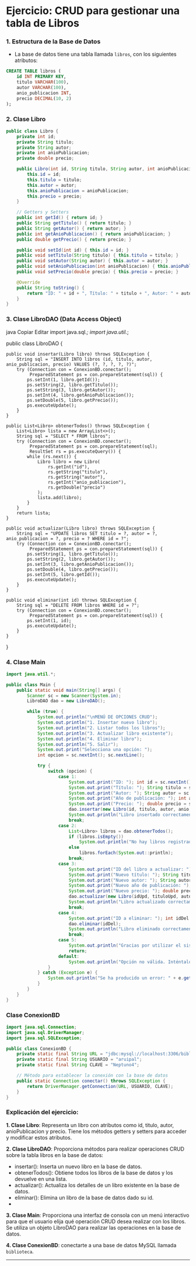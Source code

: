 # Ejercicio: CRUD para gestionar una tabla de Libros
### 1. Estructura de la Base de Datos
- La base de datos tiene una tabla llamada `libros`, con los siguientes atributos:
```sql
CREATE TABLE libros (
    id INT PRIMARY KEY,
    titulo VARCHAR(100),
    autor VARCHAR(100),
    anio_publicacion INT,
    precio DECIMAL(10, 2)
);
```
### 2. Clase Libro
```java
public class Libro {
    private int id;
    private String titulo;
    private String autor;
    private int anioPublicacion;
    private double precio;

    public Libro(int id, String titulo, String autor, int anioPublicacion, double precio) {
        this.id = id;
        this.titulo = titulo;
        this.autor = autor;
        this.anioPublicacion = anioPublicacion;
        this.precio = precio;
    }

    // Getters y Setters
    public int getId() { return id; }
    public String getTitulo() { return titulo; }
    public String getAutor() { return autor; }
    public int getAnioPublicacion() { return anioPublicacion; }
    public double getPrecio() { return precio; }

    public void setId(int id) { this.id = id; }
    public void setTitulo(String titulo) { this.titulo = titulo; }
    public void setAutor(String autor) { this.autor = autor; }
    public void setAnioPublicacion(int anioPublicacion) { this.anioPublicacion = anioPublicacion; }
    public void setPrecio(double precio) { this.precio = precio; }

    @Override
    public String toString() {
        return "ID: " + id + ", Título: " + titulo + ", Autor: " + autor + ", Año: " + anioPublicacion + ", Precio: $" + precio;
    }
}
```
### 3. Clase LibroDAO (Data Access Object)
java
Copiar
Editar
import java.sql.*;
import java.util.*;

public class LibroDAO {

    public void insertar(Libro libro) throws SQLException {
        String sql = "INSERT INTO libros (id, titulo, autor, anio_publicacion, precio) VALUES (?, ?, ?, ?, ?)";
        try (Connection con = ConexionBD.conectar();
             PreparedStatement ps = con.prepareStatement(sql)) {
            ps.setInt(1, libro.getId());
            ps.setString(2, libro.getTitulo());
            ps.setString(3, libro.getAutor());
            ps.setInt(4, libro.getAnioPublicacion());
            ps.setDouble(5, libro.getPrecio());
            ps.executeUpdate();
        }
    }

    public List<Libro> obtenerTodos() throws SQLException {
        List<Libro> lista = new ArrayList<>();
        String sql = "SELECT * FROM libros";
        try (Connection con = ConexionBD.conectar();
             PreparedStatement ps = con.prepareStatement(sql);
             ResultSet rs = ps.executeQuery()) {
            while (rs.next()) {
                Libro libro = new Libro(
                    rs.getInt("id"),
                    rs.getString("titulo"),
                    rs.getString("autor"),
                    rs.getInt("anio_publicacion"),
                    rs.getDouble("precio")
                );
                lista.add(libro);
            }
        }
        return lista;
    }

    public void actualizar(Libro libro) throws SQLException {
        String sql = "UPDATE libros SET titulo = ?, autor = ?, anio_publicacion = ?, precio = ? WHERE id = ?";
        try (Connection con = ConexionBD.conectar();
             PreparedStatement ps = con.prepareStatement(sql)) {
            ps.setString(1, libro.getTitulo());
            ps.setString(2, libro.getAutor());
            ps.setInt(3, libro.getAnioPublicacion());
            ps.setDouble(4, libro.getPrecio());
            ps.setInt(5, libro.getId());
            ps.executeUpdate();
        }
    }

    public void eliminar(int id) throws SQLException {
        String sql = "DELETE FROM libros WHERE id = ?";
        try (Connection con = ConexionBD.conectar();
             PreparedStatement ps = con.prepareStatement(sql)) {
            ps.setInt(1, id);
            ps.executeUpdate();
        }
    }
}
### 4. Clase Main
```java
import java.util.*;

public class Main {
    public static void main(String[] args) {
        Scanner sc = new Scanner(System.in);
        LibroDAO dao = new LibroDAO();

        while (true) {
            System.out.println("\nMENÚ DE OPCIONES CRUD");
            System.out.println("1. Insertar nuevo libro");
            System.out.println("2. Listar todos los libros");
            System.out.println("3. Actualizar libro existente");
            System.out.println("4. Eliminar libro");
            System.out.println("5. Salir");
            System.out.print("Selecciona una opción: ");
            int opcion = sc.nextInt(); sc.nextLine();

            try {
                switch (opcion) {
                    case 1:
                        System.out.print("ID: "); int id = sc.nextInt(); sc.nextLine();
                        System.out.print("Título: "); String titulo = sc.nextLine();
                        System.out.print("Autor: "); String autor = sc.nextLine();
                        System.out.print("Año de publicación: "); int anio = sc.nextInt(); sc.nextLine();
                        System.out.print("Precio: "); double precio = sc.nextDouble();
                        dao.insertar(new Libro(id, titulo, autor, anio, precio));
                        System.out.println("Libro insertado correctamente.");
                        break;
                    case 2:
                        List<Libro> libros = dao.obtenerTodos();
                        if (libros.isEmpty())
                            System.out.println("No hay libros registrados.");
                        else
                            libros.forEach(System.out::println);
                        break;
                    case 3:
                        System.out.print("ID del libro a actualizar: "); int idUpd = sc.nextInt(); sc.nextLine();
                        System.out.print("Nuevo título: "); String tituloUpd = sc.nextLine();
                        System.out.print("Nuevo autor: "); String autorUpd = sc.nextLine();
                        System.out.print("Nuevo año de publicación: "); int anioUpd = sc.nextInt(); sc.nextLine();
                        System.out.print("Nuevo precio: "); double precioUpd = sc.nextDouble();
                        dao.actualizar(new Libro(idUpd, tituloUpd, autorUpd, anioUpd, precioUpd));
                        System.out.println("Libro actualizado correctamente.");
                        break;
                    case 4:
                        System.out.print("ID a eliminar: "); int idDel = sc.nextInt();
                        dao.eliminar(idDel);
                        System.out.println("Libro eliminado correctamente.");
                        break;
                    case 5:
                        System.out.println("Gracias por utilizar el sistema. ¡Hasta pronto!");
                        return;
                    default:
                        System.out.println("Opción no válida. Inténtalo de nuevo.");
                }
            } catch (Exception e) {
                System.out.println("Se ha producido un error: " + e.getMessage());
            }
        }
    }
}
```
### Clase ConexionBD
```java
import java.sql.Connection;
import java.sql.DriverManager;
import java.sql.SQLException;

public class ConexionBD {
    private static final String URL = "jdbc:mysql://localhost:3306/biblioteca";
    private static final String USUARIO = "aruipal";
    private static final String CLAVE = "Neptuno4";

    // Método para establecer la conexión con la base de datos
    public static Connection conectar() throws SQLException {
        return DriverManager.getConnection(URL, USUARIO, CLAVE);
    }
}
```
### Explicación del ejercicio:
**1. Clase Libro**: Representa un libro con atributos como id, titulo, autor, anioPublicacion y precio. Tiene los métodos getters y setters para acceder y modificar estos atributos.

**2. Clase LibroDAO**: Proporciona métodos para realizar operaciones CRUD sobre la tabla libros en la base de datos:
- insertar(): Inserta un nuevo libro en la base de datos.
- obtenerTodos(): Obtiene todos los libros de la base de datos y los devuelve en una lista.
- actualizar(): Actualiza los detalles de un libro existente en la base de datos.
- eliminar(): Elimina un libro de la base de datos dado su id.
- 
**3. Clase Main**: Proporciona una interfaz de consola con un menú interactivo para que el usuario elija qué operación CRUD desea realizar con los libros. Se utiliza un objeto LibroDAO para realizar las operaciones en la base de datos.
  
**4. Clase ConexionBD**: conectarte a una base de datos MySQL llamada `biblioteca`.
___
